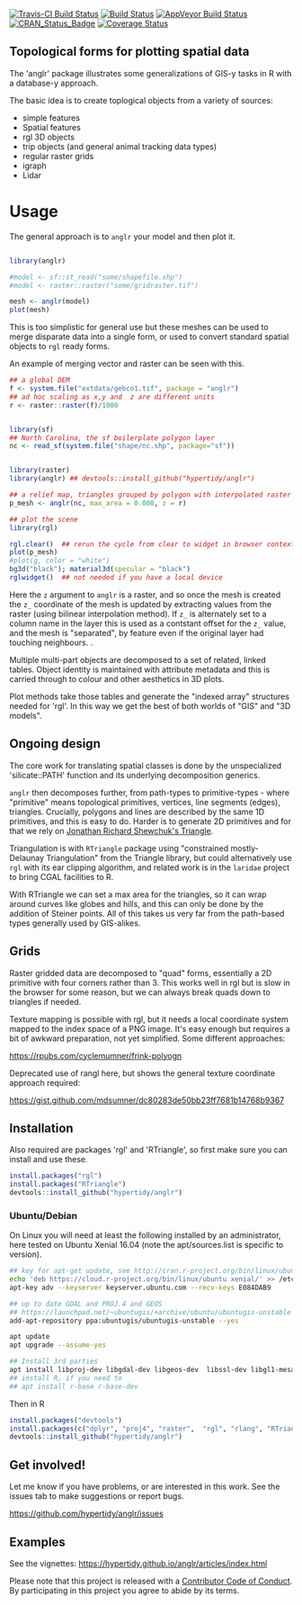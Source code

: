 
[![Travis-CI Build Status](http://badges.herokuapp.com/travis/hypertidy/anglr?branch=master&env=BUILD_NAME=trusty_release&label=linux)](https://travis-ci.org/hypertidy/anglr) [![Build Status](http://badges.herokuapp.com/travis/hypertidy/anglr?branch=master&env=BUILD_NAME=osx_release&label=osx)](https://travis-ci.org/hypertidy/anglr) [![AppVeyor Build Status](https://ci.appveyor.com/api/projects/status/github/hypertidy/anglr?branch=master&svg=true)](https://ci.appveyor.com/project/mdsumner/anglr) [![CRAN\_Status\_Badge](http://www.r-pkg.org/badges/version/anglr)](https://cran.r-project.org/package=anglr) [![Coverage Status](https://img.shields.io/codecov/c/github/hypertidy/anglr/master.svg)](https://codecov.io/github/hypertidy/anglr?branch=master)

<!-- README.md is generated from README.Rmd. Please edit that file -->
Topological forms for plotting spatial data
-------------------------------------------

The 'anglr' package illustrates some generalizations of GIS-y tasks in R with a database-y approach.

The basic idea is to create toplogical objects from a variety of sources:

-   simple features
-   Spatial features
-   rgl 3D objects
-   trip objects (and general animal tracking data types)
-   regular raster grids
-   igraph
-   Lidar

Usage
=====

The general approach is to `anglr` your model and then plot it.

``` r

library(anglr)

#model <- sf::st_read("some/shapefile.shp")
#model <- raster::raster("some/gridraster.tif")

mesh <- anglr(model)
plot(mesh)
```

This is too simplistic for general use but these meshes can be used to merge disparate data into a single form, or used to convert standard spatial objects to `rgl` ready forms.

An example of merging vector and raster can be seen with this.

``` r
## a global DEM
f <- system.file("extdata/gebco1.tif", package = "anglr")
## ad hoc scaling as x,y and  z are different units
r <- raster::raster(f)/1000


library(sf)
## North Carolina, the sf boilerplate polygon layer
nc <- read_sf(system.file("shape/nc.shp", package="sf"))


library(raster)
library(anglr) ## devtools::install_github("hypertidy/anglr")

## a relief map, triangles grouped by polygon with interpolated raster elevation 
p_mesh <- anglr(nc, max_area = 0.008, z = r)

## plot the scene
library(rgl)

rgl.clear()  ## rerun the cycle from clear to widget in browser contexts 
plot(p_mesh) 
#plot(g, color = "white") 
bg3d("black"); material3d(specular = "black")
rglwidget()  ## not needed if you have a local device
```

Here the `z` argument to `anglr` is a raster, and so once the mesh is created the `z_` coordinate of the mesh is updated by extracting values from the raster (using bilinear interpolation method). If `z_` is alternately set to a column name in the layer this is used as a contstant offset for the `z_` value, and the mesh is "separated", by feature even if the original layer had touching neighbours. .

Multiple multi-part objects are decomposed to a set of related, linked tables. Object identity is maintained with attribute metadata and this is carried through to colour and other aesthetics in 3D plots.

Plot methods take those tables and generate the "indexed array" structures needed for 'rgl'. In this way we get the best of both worlds of "GIS" and "3D models".

Ongoing design
--------------

The core work for translating spatial classes is done by the unspecialized 'silicate::PATH' function and its underlying decomposition generics.

`anglr` then decomposes further, from path-types to primitive-types - where "primitive" means topological primitives, vertices, line segments (edges), triangles. Crucially, polygons and lines are described by the same 1D primitives, and this is easy to do. Harder is to generate 2D primitives and for that we rely on [Jonathan Richard Shewchuk's Triangle](https://www.cs.cmu.edu/~quake/triangle.html).

Triangulation is with `RTriangle` package using "constrained mostly-Delaunay Triangulation" from the Triangle library, but could alternatively use `rgl` with its ear clipping algorithm, and related work is in the `laridae` project to bring CGAL facilities to R.

With RTriangle we can set a max area for the triangles, so it can wrap around curves like globes and hills, and this can only be done by the addition of Steiner points. All of this takes us very far from the path-based types generally used by GIS-alikes.

Grids
-----

Raster gridded data are decomposed to "quad" forms, essentially a 2D primitive with four corners rather than 3. This works well in rgl but is slow in the browser for some reason, but we can always break quads down to triangles if needed.

Texture mapping is possible with rgl, but it needs a local coordinate system mapped to the index space of a PNG image. It's easy enough but requires a bit of awkward preparation, not yet simplified. Some different approaches:

<https://rpubs.com/cyclemumner/frink-polyogn>

Deprecated use of rangl here, but shows the general texture coordinate approach required:

<https://gist.github.com/mdsumner/dc80283de50bb23ff7681b14768b9367>

Installation
------------

Also required are packages 'rgl' and 'RTriangle', so first make sure you can install and use these.

``` r
install.packages("rgl")
install.packages("RTriangle")
devtools::install_github("hypertidy/anglr")
```

### Ubuntu/Debian

On Linux you will need at least the following installed by an administrator, here tested on Ubuntu Xenial 16.04 (note the apt/sources.list is specific to version).

``` bash
## key for apt-get update, see http://cran.r-project.org/bin/linux/ubuntu/README
echo 'deb https://cloud.r-project.org/bin/linux/ubuntu xenial/' >> /etc/apt/sources.list
apt-key adv --keyserver keyserver.ubuntu.com --recv-keys E084DAB9

## up to date GDAL and PROJ.4 and GEOS
## https://launchpad.net/~ubuntugis/+archive/ubuntu/ubuntugis-unstable
add-apt-repository ppa:ubuntugis/ubuntugis-unstable --yes

apt update 
apt upgrade --assume-yes

## Install 3rd parties
apt install libproj-dev libgdal-dev libgeos-dev  libssl-dev libgl1-mesa-dev libglu1-mesa-dev libudunits2-dev
## install R, if you need to
## apt install r-base r-base-dev 
```

Then in R

``` r
install.packages("devtools")
install.packages(c("dplyr", "proj4", "raster",  "rgl", "rlang", "RTriangle", "spbabel", "tibble", "viridis"))
devtools::install_github("hypertidy/anglr")
```

Get involved!
-------------

Let me know if you have problems, or are interested in this work. See the issues tab to make suggestions or report bugs.

<https://github.com/hypertidy/anglr/issues>

Examples
--------

See the vignettes: <https://hypertidy.github.io/anglr/articles/index.html>

Please note that this project is released with a [Contributor Code of Conduct](CONDUCT.md). By participating in this project you agree to abide by its terms.
